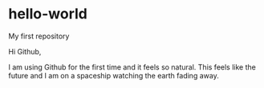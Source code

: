 # hello-world
My first repository 

Hi Github,

I am using Github for the first time and it feels so natural. This feels like the future and I am on a spaceship watching the earth fading away. 
